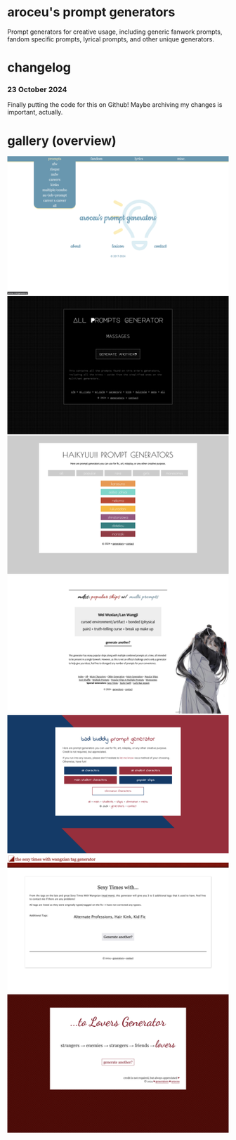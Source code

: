 # aroceu's prompt generators
 Prompt generators for creative usage, including generic fanwork prompts, fandom specific prompts, lyrical prompts, and other unique generators.

# changelog

### 23 October 2024
Finally putting the code for this on Github! Maybe archiving my changes is important, actually. 

# gallery (overview)

![Screenshot of a page called 'aroceu's prompt generators', with categorical navigation. Hovering over one will get you a dropdown list of generators with in the category.](!screenshots/gen-index.png)
![Screenshot of 'all prompts generator' with one prompt in the middle and a button to generate another. Navigation at the bottom leads to other generators.](!screenshots/gen-genex.png)
![Screenshot of Haikyuu!! prompt generators, separated in to categories of school as well as meta-narratively as clickable links.](!screenshots/gen-hq.png)
![Screenshot of a MDZS prompt generator called 'popular ships with multi prompts', showing a prompt of Wei Wuxian/Lan Wangji and a small list of accompanying prompts. Navigation at the bottom leads to other types of MDZS prompt generators.](!screenshots/gen-mdzsex.png)
![Screenshot of Bad Buddy prompt generators, with buttons linking to generators for different character categorizations.](!screenshots/gen-bbs.png)
![Screenshot of the Sexy Times With Wangxian tag generator. The example prompts are Alternate Professions, Hair Kink, and Kid Fic](!screenshots/gen-stwwx.png)
![Screenshot of the 'to Lovers' generator, a site that shuffles around options to create a dynamic romantic narrative. The example prompt is 'strangers (to) enemies (to) strangers (to) friends (to) lovers'](!screenshots/gen-lovers.png)